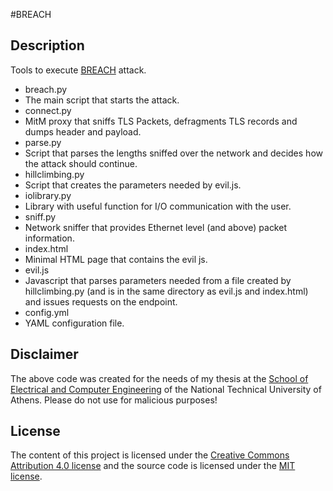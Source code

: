 #BREACH

## Description
Tools to execute [BREACH](http://breachattack.com) attack.

* breach.py
 * The main script that starts the attack.
* connect.py
 * MitM proxy that sniffs TLS Packets, defragments TLS records and dumps header and payload.
* parse.py
 * Script that parses the lengths sniffed over the network and decides how the attack should continue.
* hillclimbing.py
 * Script that creates the parameters needed by evil.js.
* iolibrary.py
 * Library with useful function for I/O communication with the user.
* sniff.py
 * Network sniffer that provides Ethernet level (and above) packet information.
* index.html
 * Minimal HTML page that contains the evil js.
* evil.js
 * Javascript that parses parameters needed from a file created by hillclimbing.py (and is in the same directory as evil.js and index.html) and issues requests on the endpoint.
* config.yml
 * YAML configuration file.

## Disclaimer
The above code was created for the needs of my thesis at the [School of Electrical and Computer Engineering](http://www.ece.ntua.gr/) of the National Technical University of Athens. Please do not use for malicious purposes!

## License
The content of this project is licensed under the [Creative Commons Attribution 4.0 license](http://creativecommons.org/licenses/by/4.0/) and the source code is licensed under the [MIT license](http://opensource.org/licenses/mit-license.php).
